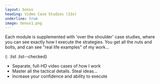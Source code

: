 ```yaml
---
layout: bonus
heading: Video Case Studies (13x)
underline: true
image: bonus1.png
---
```


Each module is supplemented with 'over the shoulder' case studies, where you can see exactly how I execute the strategies. You get all the nuts and bolts, and can see "real life examples" of my work...

{: .list .list--checked}
- Separate, full-HD video cases of how I work 
- Master all the tactical details. Steal ideas…
- Increase your confidence and ability to execute
